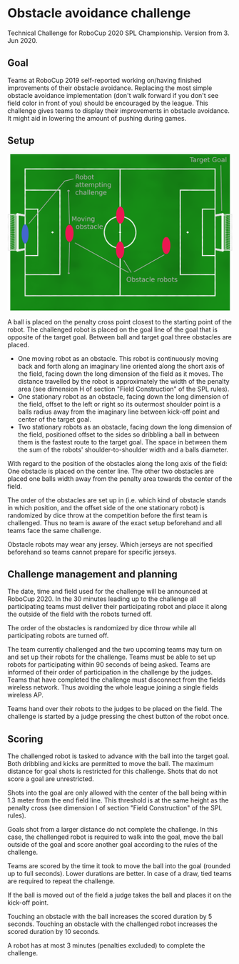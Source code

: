 # Obstacle avoidance challenge

Technical Challenge for RoboCup 2020 SPL Championship. Version from 3. Jun 2020.

## Goal

Teams at RoboCup 2019 self-reported working on/having finished improvements of their obstacle avoidance. Replacing the most simple obstacle avoidance implementation (don't walk forward if you don't see field color in front of you) should be encouraged by the league. This challenge gives teams to display their improvements in obstacle avoidance. It might aid in lowering the amount of pushing during games.

## Setup

![](figs/obstacle_challenge_2020.png)

A ball is placed on the penalty cross point closest to the starting point of the robot. The challenged robot is placed on the goal line of the goal that is opposite of the target goal. Between ball and target goal three obstacles are placed.

- One moving robot as an obstacle. This robot is continuously moving back and forth along an imaginary line oriented along the short axis of the field, facing down the long dimension of the field as it moves. The distance travelled by the robot is approximately the width of the penalty area (see dimension H of section "Field Construction" of the SPL rules).
- One stationary robot as an obstacle, facing down the long dimension of the field, offset to the left or right so its outermost shoulder point is a balls radius away from the imaginary line between kick-off point and center of the target goal.
- Two stationary robots as an obstacle, facing down the long dimension of the field, positioned offset to the sides so dribbling a ball in between them is the fastest route to the target goal. The space in between them the sum of the robots' shoulder-to-shoulder width and a balls diameter.

With regard to the position of the obstacles along the long axis of the field: One obstacle is placed on the center line. The other two obstacles are placed one balls width away from the penalty area towards the center of the field.

The order of the obstacles are set up in (i.e. which kind of obstacle stands in which position, and the offset side of the one stationary robot) is randomized by dice throw at the competition before the first team is challenged. Thus no team is aware of the exact setup beforehand and all teams face the same challenge. 

Obstacle robots may wear any jersey. Which jerseys are not specified beforehand so teams cannot prepare for specific jerseys.

## Challenge management and planning

The date, time and field used for the challenge will be announced at RoboCup 2020. In the 30 minutes leading up to the challenge all participating teams must deliver their participating robot and place it along the outside of the field with the robots turned off.

The order of the obstacles is randomized by dice throw while all participating robots are turned off.

The team currently challenged and the two upcoming teams may turn on and set up their robots for the challenge. Teams must be able to set up robots for participating within 90 seconds of being asked.  Teams are informed of their order of participation in the challenge by the judges. Teams that have completed the challenge must disconnect from the fields wireless network. Thus avoiding the whole league joining a single fields wireless AP.

Teams hand over their robots to the judges to be placed on the field. The challenge is started by a judge pressing the chest button of the robot once.

## Scoring

The challenged robot is tasked to advance with the ball into the target goal. Both dribbling and kicks are permitted to move the ball. The maximum distance for goal shots is restricted for this challenge. Shots that do not score a goal are unrestricted.

Shots into the goal are only allowed with the center of the ball being within 1.3 meter from the end field line. This threshold is at the same height as the penalty cross (see dimension I of section "Field Construction" of the SPL rules).

Goals shot from a larger distance do not complete the challenge. In this case, the challenged robot is required to walk into the goal, move the ball outside of the goal and score another goal according to the rules of the challenge.

Teams are scored by the time it took to move the ball into the goal (rounded up to full seconds). Lower durations are better. In case of a draw, tied teams are required to repeat the challenge.

If the ball is moved out of the field a judge takes the ball and places it on the kick-off point.

Touching an obstacle with the ball increases the scored duration by 5 seconds. Touching an obstacle with the challenged robot increases the scored duration by 10 seconds. 

A robot has at most 3 minutes (penalties excluded) to complete the challenge.
